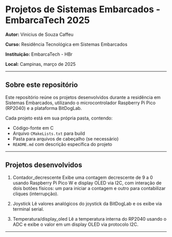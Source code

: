 # Projetos de Sistemas Embarcados - EmbarcaTech 2025

**Autor:** Vinicius de Souza Caffeu  

**Curso:** Residência Tecnológica em Sistemas Embarcados  

**Instituição:** EmbarcaTech - HBr  

**Local:** Campinas, março de 2025

---

## Sobre este repositório

Este repositório reúne os projetos desenvolvidos durante a residência em Sistemas Embarcados, utilizando o microcontrolador Raspberry Pi Pico (RP2040) e a plataforma BitDogLab.

Cada projeto está em sua própria pasta, contendo:

- Código-fonte em C
- Arquivo `CMakeLists.txt` para build
- Pasta para arquivos de cabeçalho (se necessário)
- `README.md` com descrição específica do projeto

---

## Projetos desenvolvidos

1. Contador_decrescente 
  Exibe uma contagem decrescente de 9 a 0 usando Raspberry Pi Pico W e display OLED via I2C, com interação de dois botões físicos: um para iniciar a contagem e outro para contabilizar cliques (interrupção).

2. Joystick 
  Lê valores analógicos do joystick da BitDogLab e os exibe via terminal serial.

3. Temperatura/display_oled 
  Lê a temperatura interna do RP2040 usando o ADC e exibe o valor em um display OLED via protocolo I2C.

---



